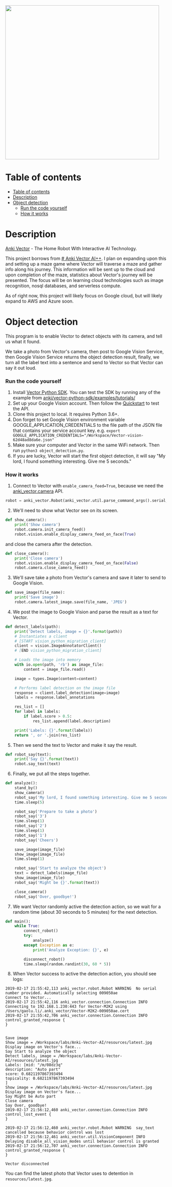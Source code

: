 <img src="https://user-images.githubusercontent.com/799578/52912304-8c5aae80-32ea-11e9-8a04-b92ca50a7cb7.jpg" width="480"/>

# Table of contents
- [Table of contents](#table-of-contents)
- [Description](#description)
- [Object detection](#object-detection)
    - [Run the code yourself](#run-the-code-yourself)
    - [How it works](#how-it-works)

# Description
[Anki Vector](https://www.anki.com/en-us/vector) - The Home Robot With Interactive AI Technology.

This project borrows from [# Anki Vector AI++](https://github.com/open-ai-robot/awesome-anki-vector).  I plan on expanding upon this and
setting up a maze game where Vector will traverse a maze and gather info along his journey.  This information will be sent up to the cloud
and upon completion of the maze, statistics about Vector's journey will be presented.  The focus will be on learning cloud technologies
such as image recognition, nosql databases, and serverless compute.

As of right now, this project will likely focus on Google cloud, but will likely expand to AWS and Azure soon. 


# Object detection
This program is to enable Vector to detect objects with its camera, and tell us what it found. 

We take a photo from Vector's camera, then post to Google Vision Service, then Google Vision Service returns the object detection result, 
finally, we turn all the label text into a sentence and send to Vector so that Vector can say it out loud.

### Run the code yourself
1. Install [Vector Python SDK](https://developer.anki.com/vector/docs/install-macos.html). You can test the SDK by running any of the example from [anki/vector-python-sdk/examples/tutorials/](https://github.com/anki/vector-python-sdk/tree/master/examples/tutorials) 
2. Set up your Google Vision account. Then follow the [Quickstart](https://cloud.google.com/vision/docs/quickstart-client-libraries) to test the API.
3. Clone this project to local. It requires Python 3.6+.
4. Don forget to set Google Vision environment variable GOOGLE_APPLICATION_CREDENTIALS to the file path of the JSON file that contains your service account key.  e.g. `export GOOGLE_APPLICATION_CREDENTIALS="/Workspace/Vector-vision-62d48ad8da6e.json"`
5. Make sure your computer and Vector in the same WiFi network. Then run `python3 object_detection.py`.
6. If you are lucky, Vector will start the first object detection, it will say "My lord, I found something interesting. Give me 5 seconds."

### How it works
1. Connect to Vector with `enable_camera_feed=True`, because we need the [anki_vector.camera](https://developer.anki.com/vector/docs/generated/anki_vector.camera.html) API.
```python
robot = anki_vector.Robot(anki_vector.util.parse_command_args().serial, enable_camera_feed=True)
```

2. We'll need to show what Vector see on its screen.

```python
def show_camera():
    print('Show camera')
    robot.camera.init_camera_feed()
    robot.vision.enable_display_camera_feed_on_face(True)
```

and close the camera after the detection.

```python    
def close_camera():
    print('Close camera')
    robot.vision.enable_display_camera_feed_on_face(False)
    robot.camera.close_camera_feed()
```
3. We'll save take a photo from Vector's camera and save it later to send to Google Vision.

```python
def save_image(file_name):
    print('Save image')
    robot.camera.latest_image.save(file_name, 'JPEG')
```
4. We post the image to Google Vision and parse the result as a text for Vector.

```python
def detect_labels(path):
    print('Detect labels, image = {}'.format(path))
    # Instantiates a client
    # [START vision_python_migration_client]
    client = vision.ImageAnnotatorClient()
    # [END vision_python_migration_client]

    # Loads the image into memory
    with io.open(path, 'rb') as image_file:
        content = image_file.read()

    image = types.Image(content=content)

    # Performs label detection on the image file
    response = client.label_detection(image=image)
    labels = response.label_annotations

    res_list = []
    for label in labels:
        if label.score > 0.5:
            res_list.append(label.description)

    print('Labels: {}'.format(labels))
    return ', or '.join(res_list)
```
5. Then we send the text to Vector and make it say the result.

```python
def robot_say(text):
    print('Say {}'.format(text))
    robot.say_text(text)
```
6. Finally, we put all the steps together.

```python
def analyze():
    stand_by()
    show_camera()
    robot_say('My lord, I found something interesting. Give me 5 seconds.')
    time.sleep(5)

    robot_say('Prepare to take a photo')
    robot_say('3')
    time.sleep(1)
    robot_say('2')
    time.sleep(1)
    robot_say('1')
    robot_say('Cheers')

    save_image(image_file)
    show_image(image_file)
    time.sleep(1)

    robot_say('Start to analyze the object')
    text = detect_labels(image_file)
    show_image(image_file)
    robot_say('Might be {}'.format(text))

    close_camera()
    robot_say('Over, goodbye!')

```
7. We want Vector randomly active the detection action, so we wait for a random time (about 30 seconds to 5 minutes) for the next detection.

```python
def main():
    while True:
        connect_robot()
        try:
            analyze()
        except Exception as e:
            print('Analyze Exception: {}', e)

        disconnect_robot()
        time.sleep(random.randint(30, 60 * 5))
```

8. When Vector success to active the detection action, you should see logs:

```shell
2019-02-17 21:55:42,113 anki_vector.robot.Robot WARNING  No serial number provided. Automatically selecting 009050ae
Connect to Vector...
2019-02-17 21:55:42,116 anki_vector.connection.Connection INFO     Connecting to 192.168.1.230:443 for Vector-M2K2 using /Users/gaolu.li/.anki_vector/Vector-M2K2-009050ae.cert
2019-02-17 21:55:42,706 anki_vector.connection.Connection INFO     control_granted_response {
}


Save image
Show image = /Workspace/labs/Anki-Vector-AI/resources/latest.jpg
Display image on Vector's face...
Say Start to analyze the object
Detect labels, image = /Workspace/labs/Anki-Vector-AI/resources/latest.jpg
Labels: [mid: "/m/08dz3q"
description: "Auto part"
score: 0.6821197867393494
topicality: 0.6821197867393494
]
Show image = /Workspace/labs/Anki-Vector-AI/resources/latest.jpg
Display image on Vector's face...
Say Might be Auto part
Close camera
Say Over, goodbye!
2019-02-17 21:56:12,460 anki_vector.connection.Connection INFO     control_lost_event {
}

2019-02-17 21:56:12,460 anki_vector.robot.Robot WARNING  say_text cancelled because behavior control was lost
2019-02-17 21:56:12,461 anki_vector.util.VisionComponent INFO     Delaying disable_all_vision_modes until behavior control is granted
2019-02-17 21:56:12,707 anki_vector.connection.Connection INFO     control_granted_response {
}

Vector disconnected

```

You can find the latest photo that Vector uses to detention in `resources/latest.jpg`.
